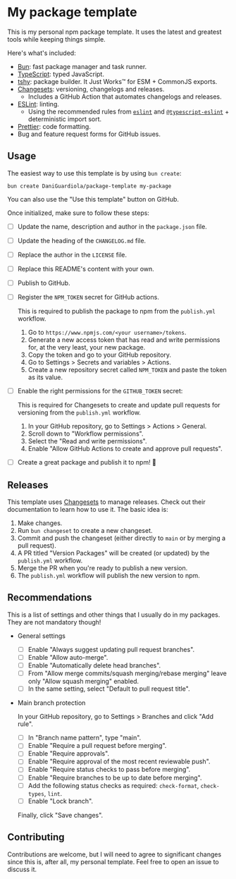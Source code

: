 # My package template

This is my personal npm package template. It uses the latest and greatest tools while keeping things simple.

Here's what's included:

- [Bun](https://bun.sh/): fast package manager and task runner.
- [TypeScript](https://www.typescriptlang.org/): typed JavaScript.
- [tshy](https://github.com/isaacs/tshy/): package builder. It Just Works™️ for ESM + CommonJS exports.
- [Changesets](https://github.com/changesets/changesets): versioning, changelogs and releases.
  - Includes a GitHub Action that automates changelogs and releases.
- [ESLint](https://eslint.org/): linting.
  - Using the recommended rules from [`eslint`](https://eslint.org/docs/latest/rules/) and [`@typescript-eslint`](https://typescript-eslint.io/rules/?=recommended) + deterministic import sort.
- [Prettier](https://prettier.io/): code formatting.
- Bug and feature request forms for GitHub issues.

## Usage

The easiest way to use this template is by using `bun create`:

```
bun create DaniGuardiola/package-template my-package
```

You can also use the "Use this template" button on GitHub.

Once initialized, make sure to follow these steps:

- [ ] Update the name, description and author in the `package.json` file.
- [ ] Update the heading of the `CHANGELOG.md` file.
- [ ] Replace the author in the `LICENSE` file.
- [ ] Replace this README's content with your own.
- [ ] Publish to GitHub.
- [ ] Register the `NPM_TOKEN` secret for GitHub actions.

  This is required to publish the package to npm from the `publish.yml` workflow.

  1. Go to `https://www.npmjs.com/<your username>/tokens`.
  2. Generate a new access token that has read and write permissions for, at the very least, your new package.
  3. Copy the token and go to your GitHub repository.
  4. Go to Settings > Secrets and variables > Actions.
  5. Create a new repository secret called `NPM_TOKEN` and paste the token as its value.

- [ ] Enable the right permissions for the `GITHUB_TOKEN` secret:

  This is required for Changesets to create and update pull requests for versioning from the `publish.yml` workflow.

  1. In your GitHub repository, go to Settings > Actions > General.
  2. Scroll down to "Workflow permissions".
  3. Select the "Read and write permissions".
  4. Enable "Allow GitHub Actions to create and approve pull requests".

- [ ] Create a great package and publish it to npm! 🚀

## Releases

This template uses [Changesets](https://github.com/changesets/changesets) to manage releases. Check out their documentation to learn how to use it. The basic idea is:

1. Make changes.
2. Run `bun changeset` to create a new changeset.
3. Commit and push the changeset (either directly to `main` or by merging a pull request).
4. A PR titled "Version Packages" will be created (or updated) by the `publish.yml` workflow.
5. Merge the PR when you're ready to publish a new version.
6. The `publish.yml` workflow will publish the new version to npm.

## Recommendations

This is a list of settings and other things that I usually do in my packages. They are not mandatory though!

- General settings

  - [ ] Enable "Always suggest updating pull request branches".
  - [ ] Enable "Allow auto-merge".
  - [ ] Enable "Automatically delete head branches".
  - [ ] From "Allow merge commits/squash merging/rebase merging" leave only "Allow squash merging" enabled.
  - [ ] In the same setting, select "Default to pull request title".

- Main branch protection

  In your GitHub repository, go to Settings > Branches and click "Add rule".

  - [ ] In "Branch name pattern", type "main".
  - [ ] Enable "Require a pull request before merging".
  - [ ] Enable "Require approvals".
  - [ ] Enable "Require approval of the most recent reviewable push".
  - [ ] Enable "Require status checks to pass before merging".
  - [ ] Enable "Require branches to be up to date before merging".
  - [ ] Add the following status checks as required: `check-format`, `check-types`, `lint`.
  - [ ] Enable "Lock branch".

  Finally, click "Save changes".

## Contributing

Contributions are welcome, but I will need to agree to significant changes since this is, after all, my personal template. Feel free to open an issue to discuss it.
